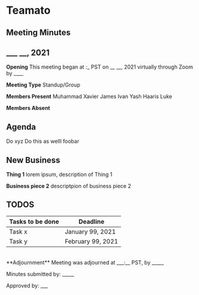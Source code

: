 # Teamato

## Meeting Minutes
## ___ __, 2021

**Opening**
This meeting began at _:__ PST on __ __, 2021 virtually through Zoom by ____

**Meeting Type**
Standup/Group

**Members Present**
Muhammad
Xavier
James
Ivan
Yash
Haaris
Luke

**Members Absent**

## Agenda
Do xyz
Do this as welll
foobar

## New Business
**Thing 1**
lorem ipsum, description of Thing 1

**Business piece 2**
descriptpion of business piece 2

## TODOS
| Tasks to be done | Deadline |
| ---------------- | --------
| Task x | January 99, 2021 |
| Task y | February 99, 2021|

<br>
**Adjournment**
Meeting was adjourned at ___:__ PST, by _____

Minutes submitted by: _____

Approved by: ___

